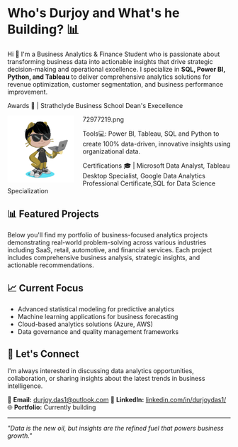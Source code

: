 # Who's Durjoy and What's he Building? 📊

Hi 👋 I'm a Business Analytics & Finance Student who is passionate about transforming business data into actionable insights that drive strategic decision-making and operational excellence. I specialize in **SQL, Power BI, Python, and Tableau** to deliver comprehensive analytics solutions for revenue optimization, customer segmentation, and business performance improvement.

Awards 🎉 | Strathclyde Business School Dean's Execellence 

72977219.png
<img align="left" src="https://github.com/durjoyliw/durjoyliw/blob/b7c5e2f3e4b1741fe7bfd37a7600ca8d8bdcb177/72977219.png" width="150px" style="margin-right: 20px;"/>

Tools💻: Power BI, Tableau, SQL and Python to create 100% data-driven, innovative insights using organizational data.

Certifications 🎓 | Microsoft Data Analyst, Tableau Desktop Specialist, Google Data Analytics Professional Certificate,SQL for Data Science Specialization


## 📊 Featured Projects
Below you'll find my portfolio of business-focused analytics projects demonstrating real-world problem-solving across various industries including SaaS, retail, automotive, and financial services. Each project includes comprehensive business analysis, strategic insights, and actionable recommendations.

## 📈 Current Focus
- Advanced statistical modeling for predictive analytics
- Machine learning applications for business forecasting
- Cloud-based analytics solutions (Azure, AWS)
- Data governance and quality management frameworks

## 🤝 Let's Connect
I'm always interested in discussing data analytics opportunities, collaboration, or sharing insights about the latest trends in business intelligence.

📧 **Email:** durjoy.das1@outlook.com 
💼 **LinkedIn:** [linkedin.com/in/durjoydas1/](https://linkedin.com/in/durjoydas1/)  
🌐 **Portfolio:** Currently building

---
*"Data is the new oil, but insights are the refined fuel that powers business growth."*
